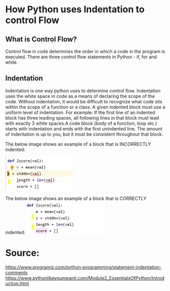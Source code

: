 # How Python uses Indentation to control Flow

## What is Control Flow?
Control flow in code determines the order in which a code in the program is executed.
There are three control flow statements in Python - if, for and while.

## Indentation

Indentation is one way python uses to determine control flow. Indentation uses the white space in code as a means of declaring the scope of the code. Without indentation, it would be difficult to recognize what code sits within the scope of a function or a class. A given indented block must use a uniform level of indentation. For example: If the first line of an indented block has three leading spaces, all following lines in that block must lead with exactly 3 white spaces.A code block (body of a function, loop etc.) starts with indentation and ends with the first unindented line. The amount of indentation is up to you, but it must be consistent throughout that block.

The below image shows an example of a block that is INCORRECTLY indented:

<img src="https://github.com/Snehaphilip989/miniproject1/blob/master/Python%20Image/indentation%20Needed.PNG" />

The below image shows an example of a block that is CORRECTLY indented:
<img src="https://github.com/Snehaphilip989/miniproject1/blob/master/Python%20Image/indentation_done_right.PNG" />


# Source:
https://www.programiz.com/python-programming/statement-indentation-comments
https://www.pythonlikeyoumeanit.com/Module2_EssentialsOfPython/Introduction.html
